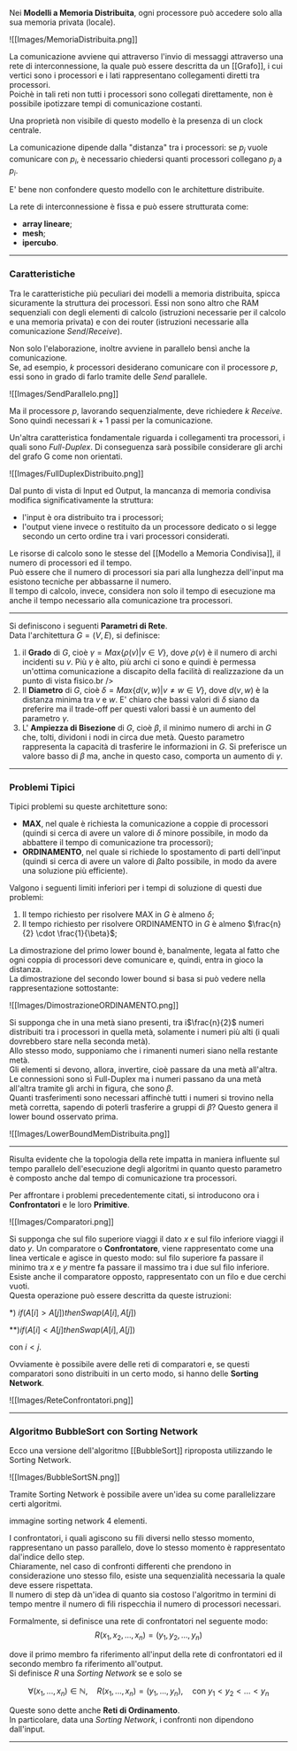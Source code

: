 Nei **Modelli a Memoria Distribuita**, ogni processore può accedere solo alla sua memoria privata (locale).

![[Images/MemoriaDistribuita.png]]

La comunicazione avviene qui attraverso l'invio di messaggi attraverso una rete di interconnessione, la quale può essere descritta da un [[Grafo]], i cui vertici sono i processori e i lati rappresentano collegamenti diretti tra processori.<br />
Poichè in tali reti non tutti i processori sono collegati direttamente, non è possibile ipotizzare tempi di comunicazione costanti.

Una proprietà non visibile di questo modello è la presenza di un clock centrale.

La comunicazione dipende dalla "distanza" tra i processori: se $p_{j}$ vuole comunicare con $p_{i}$, è necessario chiedersi quanti processori collegano $p_{j}$ a $p_{i}$.

E' bene non confondere questo modello con le architetture distribuite.

La rete di interconnessione è fissa e può essere strutturata come:
- **array lineare**;
- **mesh**;
- **ipercubo**.

--------------------------------------------------------------

### Caratteristiche
Tra le caratteristiche più peculiari dei modelli a memoria distribuita, spicca sicuramente la struttura dei processori. Essi non sono altro che RAM sequenziali con degli elementi di calcolo (istruzioni necessarie per il calcolo e una memoria privata) e con dei router (istruzioni necessarie alla comunicazione _Send_/_Receive_).<br />

Non solo l'elaborazione, inoltre avviene in parallelo bensì anche la comunicazione.<br />
Se, ad esempio, $k$ processori desiderano comunicare con il processore $p$, essi sono in grado di farlo tramite delle _Send_ parallele.<br />

![[Images/SendParallelo.png]]

Ma il processore $p$, lavorando sequenzialmente, deve richiedere $k$ _Receive_. Sono quindi necessari $k+1$ passi per la comunicazione.<br />

Un'altra caratteristica fondamentale riguarda i collegamenti tra processori, i quali sono _Full-Duplex_. Di conseguenza sarà possibile considerare gli archi del grafo G come non orientati.<br />

![[Images/FullDuplexDistribuito.png]]

Dal punto di vista di Input ed Output, la mancanza di memoria condivisa modifica significativamente la struttura:
- l'input è ora distribuito tra i processori;
- l'output viene invece o restituito da un processore dedicato o si legge secondo un certo ordine tra i vari processori considerati.

Le risorse di calcolo sono le stesse del [[Modello a Memoria Condivisa]], il numero di processori ed il tempo.<br />
Può essere che il numero di processori sia pari alla lunghezza dell'input ma esistono tecniche per abbassarne il numero.<br />
Il tempo di calcolo, invece, considera non solo il tempo di esecuzione ma anche il tempo necessario alla comunicazione tra processori.<br />

--------------------------------------------------------------

Si definiscono i seguenti **Parametri di Rete**.<br />
Data l'architettura $G = (V, E)$, si definisce:
1) il **Grado** di $G$, cioè $\gamma = Max\Big\{\rho(v) | v \in V \Big\}$, dove $\rho(v)$ è il numero di archi incidenti su $v$. Più $\gamma$ è alto, più archi ci sono e quindi è permessa un'ottima comunicazione a discapito della facilità di realizzazione da un punto di vista fisico.br />
2) Il **Diametro** di $G$, cioè $\delta = Max\Big\{d(v, w) | v \neq w \in V \Big\}$, dove $d(v, w)$ è la distanza minima tra $v$ e $w$. E' chiaro che bassi valori di $\delta$ siano da preferire ma il trade-off per questi valori bassi è un aumento del parametro $\gamma$.
3) L' **Ampiezza di Bisezione** di $G$, cioè $\beta$, il minimo numero di archi in $G$ che, tolti, dividoni i nodi in circa due metà. Questo parametro rappresenta la capacità di trasferire le informazioni in $G$. Si preferisce un valore basso di $\beta$ ma, anche in questo caso, comporta un aumento di $\gamma$.

--------------------------------------------------------------

### Problemi Tipici
Tipici problemi su queste architetture sono:
- **MAX**, nel quale è richiesta la comunicazione a coppie di processori (quindi si cerca di avere un valore di $\delta$ minore possibile, in modo da abbattere il tempo di comunicazione tra processori);
- **ORDINAMENTO**, nel quale si richiede lo spostamento di parti dell'input (quindi si cerca di avere un valore di $\beta$alto possibile, in modo da avere una soluzione più efficiente).

Valgono i seguenti limiti inferiori per i tempi di soluzione di questi due problemi:
1) Il tempo richiesto per risolvere MAX in $G$ è almeno $\delta$;
2) Il tempo richiesto per risolvere ORDINAMENTO in $G$ è almeno $\frac{n}{2} \cdot \frac{1}{\beta}$;

La dimostrazione del primo lower bound è, banalmente, legata al fatto che ogni coppia di processori deve comunicare e, quindi, entra in gioco la distanza.<br />
La dimostrazione del secondo lower bound si basa si può vedere nella rappresentazione sottostante:

![[Images/DimostrazioneORDINAMENTO.png]]

Si supponga che in una metà siano presenti, tra i$\frac{n}{2}$ numeri distribuiti tra i processori in quella metà, solamente i numeri più alti (i quali dovrebbero stare nella seconda metà).<br />
Allo stesso modo, supponiamo che i rimanenti numeri siano nella restante metà.<br />
Gli elementi si devono, allora, invertire, cioè passare da una metà all'altra.<br />
Le connessioni sono sì Full-Duplex ma i numeri passano da una metà all'altra tramite gli archi in figura, che sono $\beta$.<br />
Quanti trasferimenti sono necessari affinchè tutti i numeri si trovino nella metà corretta, sapendo di poterli trasferire a gruppi di $\beta$?
Questo genera il lower bound osservato prima.<br />

![[Images/LowerBoundMemDistribuita.png]]

--------------------------------------------------------------

Risulta evidente che la topologia della rete impatta in maniera influente sul tempo parallelo dell'esecuzione degli algoritmi in quanto questo parametro è composto anche dal tempo di comunicazione tra processori.<br />

Per affrontare i problemi precedentemente citati, si introducono ora i **Confrontatori** e le loro **Primitive**.

![[Images/Comparatori.png]]

Si supponga che sul filo superiore viaggi il dato $x$ e sul filo inferiore viaggi il dato $y$. Un comparatore o **Confrontatore**, viene rappresentato come una linea verticale e agisce in questo modo: sul filo superiore fa passare il minimo tra $x$ e $y$ mentre fa passare il massimo tra i due sul filo inferiore.<br />
Esiste anche il comparatore opposto, rappresentato con un filo e due cerchi vuoti.<br />
Questa operazione può essere descritta da queste istruzioni:<br />

*) $if(A[i]>A[j]) then Swap(A[i], A[j])$<br />

\*\*)$if(A[i]<A[j] then Swap(A[i], A[j])$<br />

con $i<j$.

Ovviamente è possibile avere delle reti di comparatori e, se questi comparatori sono distribuiti in un certo modo, si hanno delle **Sorting Network**.

![[Images/ReteConfrontatori.png]]

--------------------------------------------------------------

### Algoritmo BubbleSort  con Sorting Network ###
Ecco una versione dell'algoritmo [[BubbleSort]] riproposta utilizzando le Sorting Network.

![[Images/BubbleSortSN.png]]

Tramite Sorting Network è possibile avere un'idea su come parallelizzare certi algoritmi.<br />

immagine sorting network 4 elementi.

I confrontatori, i quali agiscono su fili diversi nello stesso momento, rappresentano un passo parallelo, dove lo stesso momento è rappresentato dal'indice dello step.<br />
Chiaramente, nel caso di confronti differenti che prendono in considerazione uno stesso filo, esiste una sequenzialità necessaria la quale deve essere rispettata.<br />
Il numero di step dà un'idea di quanto sia costoso l'algoritmo in termini di tempo mentre il numero di fili rispecchia il numero di processori necessari.<br />

Formalmente, si definisce una rete di confrontatori nel seguente modo:
 $$R(x_{1}, x_{2}, ..., x_{n}) = (y_{1}, y_{2}, ..., y_{n})$$
 
dove il primo membro fa riferimento all'input della rete di confrontatori ed il secondo membro fa riferimento all'output.<br />
Si definisce $R$ una _Sorting Network_ se e solo se

$$\forall(x_{1}, ..., x_{n}) \in \mathbb{N},\quad R(x_{1}, ..., x_{n}) = (y_{1}, ..., y_{n}),\quad \text{con } y_{1} <y_{2}<...<y_{n}$$

Queste sono dette anche **Reti di Ordinamento**.<br />
In particolare, data una _Sorting Network_, i confronti non dipendono dall'input.

--------------------------------------------------------------